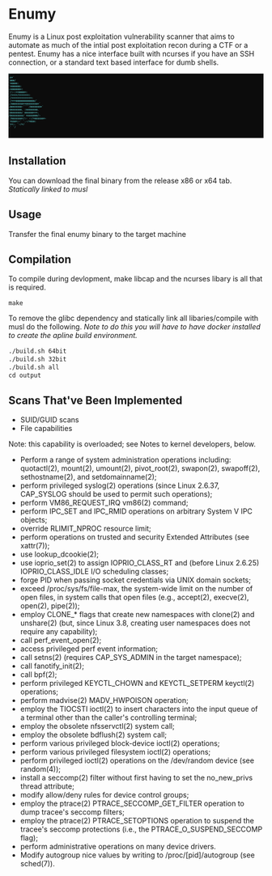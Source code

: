 # Enumy

Enumy is a Linux post exploitation vulnerability scanner that aims to automate as much of the intial post exploitation recon during a CTF or a pentest. Enumy has a nice interface built with ncurses if you have an SSH connection, or a standard text based interface for dumb shells.

![Example](./docs/svg/example.svg)

## Installation

You can download the final binary from the release x86 or x64 tab. _Statically linked to musl_

## Usage

Transfer the final enumy binary to the target machine

## Compilation

To compile during devlopment, make libcap and the ncurses libary is all that is required.

```shell
make
```

To remove the glibc dependency and statically link all libaries/compile with musl do the following. _Note to do this you will have to have docker installed to create the apline build environment._

```shell
./build.sh 64bit
./build.sh 32bit
./build.sh all
cd output
```

## Scans That've Been Implemented

- SUID/GUID scans
- File capabilities


Note: this capability is overloaded; see Notes to kernel developers, below.

- Perform a range of system administration operations including: quotactl(2), mount(2), umount(2), pivot_root(2), swapon(2), swapoff(2), sethostname(2), and setdomainname(2);
- perform privileged syslog(2) operations (since Linux 2.6.37, CAP_SYSLOG should be used to permit such operations);
- perform VM86_REQUEST_IRQ vm86(2) command;
- perform IPC_SET and IPC_RMID operations on arbitrary System V IPC objects;
- override RLIMIT_NPROC resource limit;
- perform operations on trusted and security Extended Attributes (see xattr(7));
- use lookup_dcookie(2);
- use ioprio_set(2) to assign IOPRIO_CLASS_RT and (before Linux 2.6.25) IOPRIO_CLASS_IDLE I/O scheduling classes;
- forge PID when passing socket credentials via UNIX domain sockets;
- exceed /proc/sys/fs/file-max, the system-wide limit on the number of open files, in system calls that open files (e.g., accept(2), execve(2), open(2), pipe(2));
- employ CLONE_* flags that create new namespaces with clone(2) and unshare(2) (but, since Linux 3.8, creating user namespaces does not require any capability);
- call perf_event_open(2);
- access privileged perf event information;
- call setns(2) (requires CAP_SYS_ADMIN in the target namespace);
- call fanotify_init(2);
- call bpf(2);
- perform privileged KEYCTL_CHOWN and KEYCTL_SETPERM keyctl(2) operations;
- perform madvise(2) MADV_HWPOISON operation;
- employ the TIOCSTI ioctl(2) to insert characters into the input queue of a terminal other than the caller's controlling terminal;
- employ the obsolete nfsservctl(2) system call;
- employ the obsolete bdflush(2) system call;
- perform various privileged block-device ioctl(2) operations;
- perform various privileged filesystem ioctl(2) operations;
- perform privileged ioctl(2) operations on the /dev/random device (see random(4));
- install a seccomp(2) filter without first having to set the no_new_privs thread attribute;
- modify allow/deny rules for device control groups;
- employ the ptrace(2) PTRACE_SECCOMP_GET_FILTER operation to dump tracee's seccomp filters;
- employ the ptrace(2) PTRACE_SETOPTIONS operation to suspend the tracee's seccomp protections (i.e., the PTRACE_O_SUSPEND_SECCOMP flag);
- perform administrative operations on many device drivers.
- Modify autogroup nice values by writing to /proc/[pid]/autogroup (see sched(7)).